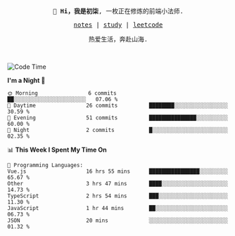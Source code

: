 <p align="center">
  <samp>
    <span><strong>👋 Hi，我是初柒</strong>,</span>
    <span>一枚正在修炼的前端小法师.</span>
  </samp>
</p>

<p align="center">
  <samp>
    <a href="https://www.wolai.com/dec-seven/wyPFvMTwAcD9muc6RMfThB">notes</a> |
    <a href="https://github.com/dec-seven/fe-study">study</a> |
    <a href="https://leetcode.cn/u/dec-seven/">leetcode</a>
  </samp>
</p>
<p align="center">
  <samp>
    <span>热爱生活，奔赴山海.</span>
  </samp>
</p>
<br>

<!--START_SECTION:waka-->
![Code Time](http://img.shields.io/badge/Code%20Time-646%20hrs%2013%20mins-blue)

**I'm a Night 🦉** 

```text
🌞 Morning                6 commits           ██░░░░░░░░░░░░░░░░░░░░░░░   07.06 % 
🌆 Daytime                26 commits          ████████░░░░░░░░░░░░░░░░░   30.59 % 
🌃 Evening                51 commits          ███████████████░░░░░░░░░░   60.00 % 
🌙 Night                  2 commits           █░░░░░░░░░░░░░░░░░░░░░░░░   02.35 % 
```


📊 **This Week I Spent My Time On** 

```text
💬 Programming Languages: 
Vue.js                   16 hrs 55 mins      ████████████████░░░░░░░░░   65.67 % 
Other                    3 hrs 47 mins       ████░░░░░░░░░░░░░░░░░░░░░   14.73 % 
TypeScript               2 hrs 54 mins       ███░░░░░░░░░░░░░░░░░░░░░░   11.30 % 
JavaScript               1 hr 44 mins        ██░░░░░░░░░░░░░░░░░░░░░░░   06.73 % 
JSON                     20 mins             ░░░░░░░░░░░░░░░░░░░░░░░░░   01.32 % 
```


<!--END_SECTION:waka-->

